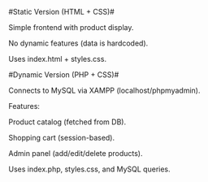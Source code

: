 #Static Version (HTML + CSS)#

Simple frontend with product display.

No dynamic features (data is hardcoded).

Uses index.html + styles.css.

#Dynamic Version (PHP + CSS)#

Connects to MySQL via XAMPP (localhost/phpmyadmin).

Features:

Product catalog (fetched from DB).

Shopping cart (session-based).

Admin panel (add/edit/delete products).

Uses index.php, styles.css, and MySQL queries.